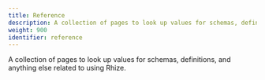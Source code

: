 ```yaml
---
title: Reference
description: A collection of pages to look up values for schemas, definitions, and anything else related to using Rhize. 
weight: 900
identifier: reference
---
```


A collection of pages to look up values for schemas, definitions, and anything else related to using Rhize. 
